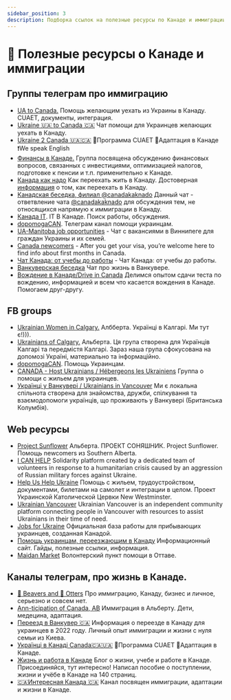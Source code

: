 ```yaml
---
sidebar_position: 3
description: Подборка ссылок на полезные ресурсы по Канаде и иммиграции. Группы фейсбук, каналы телеграм, веб-ресурсы.
---
```

# 🦫 Полезные ресурсы о Канаде и иммиграции
## Группы телеграм про иммиграцию
- [UA to Canada.](https://t.me/UAtoCanada) Помощь желающим уехать из Украины в Канаду. CUAET, документы, интеграция.
- [Ukraine 🇺🇦 to Canada 🇨🇦](https://t.me/ukrainetocanada) Чат помощи для Украинцев желающих уехать в Канаду.
- [Ukraine 2 Canada 🇺🇦🇨🇦](https://t.me/visaukrainecuaet) 🔺Программа CUAET 🔺Адаптация в Канаде ❗️We speak English
- [Финансы в Канаде.](https://t.me/canada_finances) Группа посвящена обсуждению финансовых вопросов, связанных с инвестициями, оптимизацией налогов, подготовке к пенсии и т.п. применительно к Канаде.
- [Канада как надо](https://t.me/canadakaknado) Как переехать жить в Канаду. Достоверная [информация](https://canadakaknado.info/) о том, как переехать в Канаду. 
- [Канадская беседка, филиал @canadakaknado](https://t.me/CanadaBower) Данный чат - ответвление чата [@canadakaknado](https://t.me/canadakaknado) для обсуждения тем, не относящихся напрямую к иммиграции в Канаду. 
- [Канада IT](https://t.me/canada_it). IT В Канаде. Поиск работы, обсуждения.
- [dopomogaCAN](https://t.me/dopomogaCAN). Телеграм канал помощи украинцам.
- [UA-Manitoba job opportunities](https://t.me/ua_manitoba_job_opportunities) - Чат с вакансиями в Виннипеге для граждан Украины и их семей.
- [Canada newcomers](https://t.me/canadiannewcomers) - After you get your visa, you’re welcome here to find info about first months in Canada.
- [Чат Канада: от учебы до работы](https://t.me/canada_from_study_to_work) - Чат Канада: от учебы до работы.  
- [Ванкуверская беседка](https://t.me/VancouverAlcove) Чат про жизнь в Ванкувере. 
- [Вождение в Канаде/Drive in Canada](https://t.me/drive_in_canada) Делимся опытом сдачи теста по вождению, информацией и всем что касается вождения в Канаде. Помогаем друг-другу.  


## FB groups
- [Ukrainian Women in Calgary.](https://www.facebook.com/groups/ukrainiancalgary) Албберта. Українці в Калгарі. Ми тут є!))).  
- [Ukrainians of Calgary.](https://www.facebook.com/groups/UkrainiansofCalgary/) Альберта. Ця група створена для Українців Калгарі та передмістя Калгарі. Зараз наша група сфокусована на допомозі Україні, материально та інформаційно.  
- [dopomogaCAN](https://www.facebook.com/groups/375451514101214). Помощь Украинцам.
- [CANADA - Host Ukrainians / Hébergeons les Ukrainiens](https://www.facebook.com/groups/3148765652075065/?ref=share) Группа о помощи с жильем для украинцев.
- [Українці у Ванкувері / Ukrainians in Vancouver](https://www.facebook.com/groups/UkrainiansInVancouver/) Ми є локальна спільнота створена для знайомства, дружби, спілкування та взаємодопомоги українців, що проживають у Ванкувері (Британська Колумбія).

## Web ресурсы
- [Project Sunflower](https://www.projectsunflower.ca/) Альберта. ПРОЕКТ СОНЯШНИК. Project Sunflower. Помощь newcomers из Southern Alberta.
- [I CAN HELP](https://icanhelp.host/) Solidarity platform created by a dedicated team of volunteers in response to a humanitarian crisis caused by an aggression of Russian military forces against Ukraine.
- [Help Us Help Ukraine](https://en.uahelp.ca/) Помощь с жильем, трудоустройством, документами, билетами на самолет и интеграции в целом. Проект Украинской Католической Цервки New Westminster.
- [Ukrainian Vancouver](https://www.ukrainianvancouver.com/) Ukrainian Vancouver is an independent community platform connecting people in Vancouver with resources to assist Ukrainians in their time of need.
- [Jobs for Ukraine](https://www.jobbank.gc.ca/report_note.do?cid=18538) Официальная база работы для прибывающих украинцев, созданная Канадой.
- [Помощь украинцам, переезжающим в Канаду](https://canada-ukraine.notion.site/canada-ukraine/3e7c08db679d4289bbcd071e0e69487b) Информационный сайт. Гайды, полезные ссылки, информация.
- [Maidan Market](https://www.maidanmarket.ca/) Волонтерский пункт помощи в Оттаве.


## Каналы телеграм, про жизнь в Канаде.
- [🦫 Beavers and 🦦 Otters](https://t.me/beaversandotters) Про иммиграцию, Канаду, бизнес и личное, серьезно и совсем нет.  
- [Ann-ticipation of Canada, AB](https://t.me/annticipation) Иммиграция в Альберту. Дети, медецина, адаптация.
- [Переезд в Ванкувер 🇨🇦](https://t.me/GoVancouverUA) Информация о переезде в Канаду для украинцев в 2022 году. Личный опыт иммиграции и жизни с нуля семьи из Киева.
- [Українці в Канаді Canada🇨🇦🇺🇦](https://t.me/ukrainiansincanada) 🔺Программа CUAET 🔺Адаптация в Канаде.    
- [Жизнь и работа в Канаде](https://t.me/canadabear) Блог о жизни, учебе и работе в Канаде. Присоединяйся, тут интересно! Написал пособие о поступлении, жизни и учёбе в Канаде на 140 страниц. 
- [🇨🇦Интересная Канада 🇨🇦](https://t.me/interestingcanada) Канал посвящен иммиграции, адаптации и жизни в Канаде.



